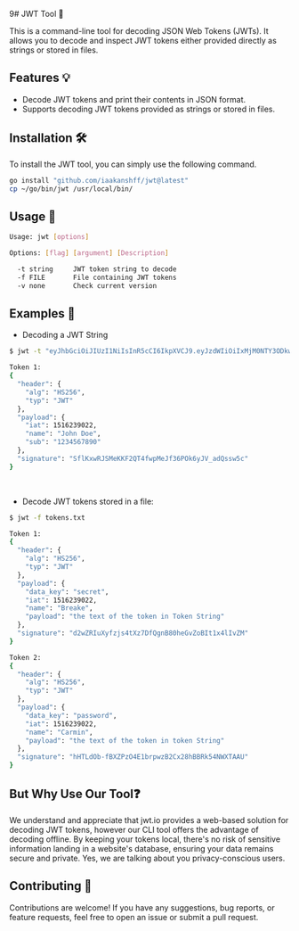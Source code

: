9# JWT Tool 🚀

This is a command-line tool for decoding JSON Web Tokens (JWTs). It allows you to decode and inspect JWT tokens either provided directly as strings or stored in files.

## Features 💡

- Decode JWT tokens and print their contents in JSON format.
- Supports decoding JWT tokens provided as strings or stored in files.

## Installation 🛠️ 

To install the JWT tool, you can simply use the following command.

```bash
go install "github.com/iaakanshff/jwt@latest"
cp ~/go/bin/jwt /usr/local/bin/
```
## Usage 📝

```bash
Usage: jwt [options]

Options: [flag] [argument] [Description]

  -t string     JWT token string to decode
  -f FILE       File containing JWT tokens
  -v none       Check current version
```

## Examples 📄

- Decoding a JWT String

```bash
$ jwt -t "eyJhbGciOiJIUzI1NiIsInR5cCI6IkpXVCJ9.eyJzdWIiOiIxMjM0NTY3ODkwIiwibmFtZSI6IkpvaG4gRG9lIiwiaWF0IjoxNTE2MjM5MDIyfQ.SflKxwRJSMeKKF2QT4fwpMeJf36POk6yJV_adQssw5c"

Token 1:
{
  "header": {
    "alg": "HS256",
    "typ": "JWT"
  },
  "payload": {
    "iat": 1516239022,
    "name": "John Doe",
    "sub": "1234567890"
  },
  "signature": "SflKxwRJSMeKKF2QT4fwpMeJf36POk6yJV_adQssw5c"
}
```

<br>

- Decode JWT tokens stored in a file:

```bash
$ jwt -f tokens.txt

Token 1:
{
  "header": {
    "alg": "HS256",
    "typ": "JWT"
  },
  "payload": {
    "data_key": "secret",
    "iat": 1516239022,
    "name": "Breake",
    "payload": "the text of the token in Token String"
  },
  "signature": "d2wZRIuXyfzjs4tXz7DfQgnB80heGvZoBIt1x4lIvZM"
}

Token 2:
{
  "header": {
    "alg": "HS256",
    "typ": "JWT"
  },
  "payload": {
    "data_key": "password",
    "iat": 1516239022,
    "name": "Carmin",
    "payload": "the text of the token in token String"
  },
  "signature": "hHTLdOb-fBXZPzO4E1brpwzB2Cx28hBBRk54NWXTAAU"
}

```

## But Why Use Our Tool❓ 

We understand and appreciate that jwt.io provides a web-based solution for decoding JWT tokens, however our CLI tool offers the advantage of decoding offline. By keeping your tokens local, there's no risk of sensitive information landing in a website's database, ensuring your data remains secure and private. Yes, we are talking about you privacy-conscious users.

## Contributing 🤝

Contributions are welcome! If you have any suggestions, bug reports, or feature requests, feel free to open an issue or submit a pull request.
